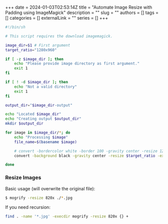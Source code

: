 +++ 
date = 2024-01-03T02:53:14Z
title = "Automate Image Resize with Padding using ImageMagick"
description = ""
slug = ""
authors = []
tags = []
categories = []
externalLink = ""
series = []
+++

```bash
#!/bin/sh

# This script requires the download imagemagick.

image_dir=$1 # First argument
target_ratio="1280x960"

if [ -z $image_dir ]; then
    echo "Please provide image directory as first argument."
    exit 1
fi

if [ ! -d $image_dir ]; then
    echo "Not a valid directory"
    exit 1
fi

output_dir="$image_dir-output"

echo "Located $image_dir"
echo "Creating output $output_dir"
mkdir $output_dir

for image in $image_dir/*; do
    echo "Processing $image"
    file_name=$(basename $image)

    # convert -bordercolor white -border 100 -gravity center -resize 1200x1200 -extent 1200x1200 $image $output_dir/$file_name
    convert -background black -gravity center -resize $target_ratio -extent $target_ratio $image $output_dir/$file_name

done
```

### Resize Images

Basic usage (will overwrite the original file):
```bash
$ mogrify -resize 820x ./*.jpg
```

If you need recursion:
```bash
find . -name '*.jpg' -execdir mogrify -resize 820x {} +
```

